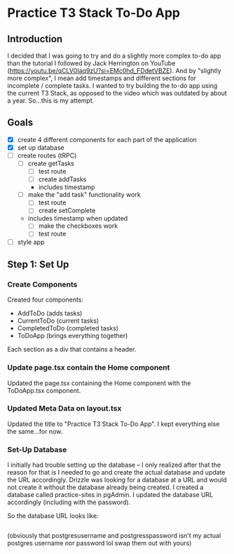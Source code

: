 # Practice T3 Stack To-Do App

## Introduction

I decided that I was going to try and do a slightly more complex to-do app than the tutorial I followed by Jack Herrington on YouTube (https://youtu.be/qCLV0Iaq9zU?si=EMc0hd_FDdetVBZE). And by "slightly more complex", I mean add timestamps and different sections for incomplete / complete tasks. I wanted to try building the to-do app using the current T3 Stack, as opposed to the video which was outdated by about a year. So...this is my attempt.

## Goals

- [x] create 4 different components for each part of the application
- [x] set up database
- [ ] create routes (tRPC)
  - [ ] create getTasks
    - [ ] test route
    - [ ] create addTasks
    - includes timestamp
  - [ ] make the "add task" functionality work
    - [ ] test route
    - [ ] create setComplete
  - includes timestamp when updated
    - [ ] make the checkboxes work
    - [ ] test route
- [ ] style app

## Step 1: Set Up

### Create Components

Created four components:

- AddToDo (adds tasks)
- CurrentToDo (current tasks)
- CompletedToDo (completed tasks)
- ToDoApp (brings everything together)

Each section as a div that contains a header.

### Update page.tsx contain the Home component

Updated the page.tsx containing the Home component with the ToDoApp.tsx component.

### Updated Meta Data on layout.tsx

Updated the title to "Practice T3 Stack To-Do App". I kept everything else the same...for now.

### Set-Up Database

I initially had trouble setting up the database – I only realized after that the reason for that is I needed to go and create the actual database and update the URL accordingly. Drizzle was looking for a database at a URL and would not create it without the database already being created. I created a database called practice-sites in pgAdmin. I updated the database URL accordingly (including with the password).

So the database URL looks like:

```DATABASE_URL="postgresql://POSTGRESUSERNAME:POSTGRESSPASSWORD@localhost:5432/practice-sites"

```

(obviously that postgresusername and postgresspassword isn't my actual postgres username nor password lol swap them out with yours)
